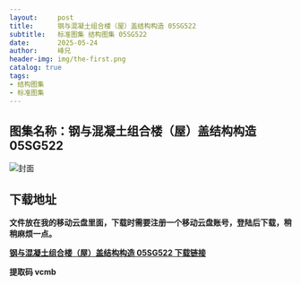 ```yaml
---
layout:     post
title:      钢与混凝土组合楼（屋）盖结构构造 05SG522
subtitle:   标准图集 结构图集 05SG522
date:       2025-05-24
author:     峰兄
header-img: img/the-first.png
catalog: true
tags:
- 结构图集
- 标准图集
---
```

## 图集名称：钢与混凝土组合楼（屋）盖结构构造 05SG522
![封面](https://pic1.imgdb.cn/item/6831888558cb8da5c80b986a.jpg)


## 下载地址 ##
**文件放在我的移动云盘里面，下载时需要注册一个移动云盘账号，登陆后下载，稍稍麻烦一点。**  
  
[**钢与混凝土组合楼（屋）盖结构构造 05SG522 下载链接**](https://caiyun.139.com/w/i/2nc6quBq3xLnd)


**提取码 vcmb**


